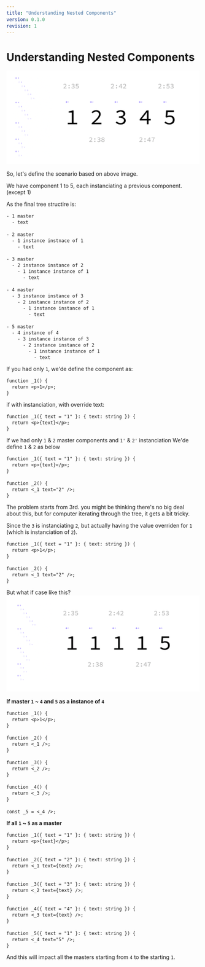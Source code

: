 ```yaml
---
title: "Understanding Nested Components"
version: 0.1.0
revision: 1
---
```


# Understanding Nested Components

![](./assets/component-nested-simple-example-with-numbers.png)

So, let's define the scenario based on above image.

We have component 1 to 5, each instanciating a previous component. (except 1)

As the final tree structire is:

```
- 1 master
  - text

- 2 master
  - 1 instance instnace of 1
    - text

- 3 master
  - 2 instance instance of 2
    - 1 instance instance of 1
      - text

- 4 master
  - 3 instance instance of 3
    - 2 instance instance of 2
      - 1 instance instance of 1
        - text

- 5 master
  - 4 instance of 4
    - 3 instance instance of 3
      - 2 instance instance of 2
        - 1 instance instance of 1
          - text
```

If you had only `1`, we'de define the component as:

```tsx
function _1() {
  return <p>1</p>;
}
```

if with instanciation, with override text:

```tsx
function _1({ text = "1" }: { text: string }) {
  return <p>{text}</p>;
}
```

If we had only `1` & `2` master components and `1'` & `2'` instanciation
We'de define `1` & `2` as below

```tsx
function _1({ text = "1" }: { text: string }) {
  return <p>{text}</p>;
}

function _2() {
  return <_1 text="2" />;
}
```

The problem starts from 3rd. you might be thinking there's no big deal about this, but for computer iterating through the tree, it gets a bit tricky.

Since the `3` is instanciating `2`, but actually having the value overriden for `1` (which is instanciation of `2`).

```tsx
function _1({ text = "1" }: { text: string }) {
  return <p>1</p>;
}

function _2() {
  return <_1 text="2" />;
}
```

But what if case like this?
![](./assets/component-nested-simple-example-with-numbers-skipped-instanciation.png)

**If master `1` ~ `4` and `5` as a instance of `4`**

```tsx
function _1() {
  return <p>1</p>;
}

function _2() {
  return <_1 />;
}

function _3() {
  return <_2 />;
}

function _4() {
  return <_3 />;
}

const _5 = <_4 />;
```

**If all `1` ~ `5` as a master**

```tsx
function _1({ text = "1" }: { text: string }) {
  return <p>{text}</p>;
}

function _2({ text = "2" }: { text: string }) {
  return <_1 text={text} />;
}

function _3({ text = "3" }: { text: string }) {
  return <_2 text={text} />;
}

function _4({ text = "4" }: { text: string }) {
  return <_3 text={text} />;
}

function _5({ text = "1" }: { text: string }) {
  return <_4 text="5" />;
}
```

And this will impact all the masters starting from `4` to the starting `1`.

